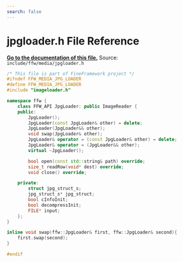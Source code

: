 ```yaml
---
search: false
---
```


# jpgloader.h File Reference

**[Go to the documentation of this file.](jpgloader_8h.md)**
Source: `include/ffw/media/jpgloader.h`

    
    
    
    
    
    
    
      
    
    
    
```cpp
/* This file is part of FineFramework project */
#ifndef FFW_MEDIA_JPG_LOADER
#define FFW_MEDIA_JPG_LOADER
#include "imageloader.h"

namespace ffw {
    class FFW_API JpgLoader: public ImageReader {
    public:
        JpgLoader();
        JpgLoader(const JpgLoader& other) = delete;
        JpgLoader(JpgLoader&& other);
        void swap(JpgLoader& other);
        JpgLoader& operator = (const JpgLoader& other) = delete;
        JpgLoader& operator = (JpgLoader&& other);
        virtual ~JpgLoader();

        bool open(const std::string& path) override;
        size_t readRow(void* dest) override;
        void close() override;

    private:
        struct jpg_struct_s;
        jpg_struct_s* jpg_struct;
        bool cInfoInit;
        bool decompressInit;
        FILE* input;
    };
}

inline void swap(ffw::JpgLoader& first, ffw::JpgLoader& second){
    first.swap(second);
}

#endif
```


    
  
